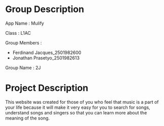 # Group Description

App Name : Mulify

Class : L1AC

Group Members : 
- Ferdinand Jacques_2501982600
- Jonathan Prasetyo_2501982613

Group Name : 2J

# Project Description
This website was created for those of you who feel that music is a part of your life because it will
make it very easy for you to search for songs, understand songs and singers so that you can learn
more about the meaning of the song.
